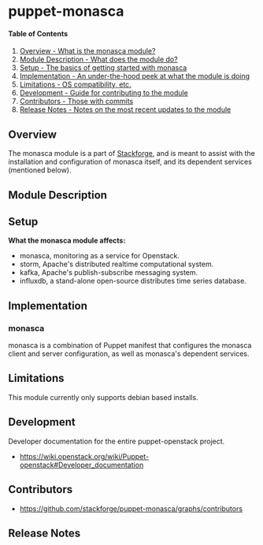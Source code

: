 puppet-monasca
=============

#### Table of Contents

1. [Overview - What is the monasca module?](#overview)
2. [Module Description - What does the module do?](#module-description)
3. [Setup - The basics of getting started with monasca](#setup)
4. [Implementation - An under-the-hood peek at what the module is doing](#implementation)
5. [Limitations - OS compatibility, etc.](#limitations)
6. [Development - Guide for contributing to the module](#development)
7. [Contributors - Those with commits](#contributors)
8. [Release Notes - Notes on the most recent updates to the module](#release-notes)

Overview
--------

The monasca module is a part of [Stackforge](https://github.com/stackforge), and is meant to assist with the installation and configuration of monasca itself, and its dependent services (mentioned below).

Module Description
------------------

Setup
-----

**What the monasca module affects:**

* monasca, monitoring as a service for Openstack.
* storm, Apache's distributed realtime computational system.
* kafka, Apache's publish-subscribe messaging system.
* influxdb, a stand-alone open-source distributes time series database.

Implementation
--------------

### monasca

monasca is a combination of Puppet manifest that configures the monasca client and server configuration, as well as monasca's dependent services.

Limitations
-----------
This module currently only supports debian based installs.

Development
-----------

Developer documentation for the entire puppet-openstack project.

* https://wiki.openstack.org/wiki/Puppet-openstack#Developer_documentation

Contributors
------------

* https://github.com/stackforge/puppet-monasca/graphs/contributors

Release Notes
-------------

